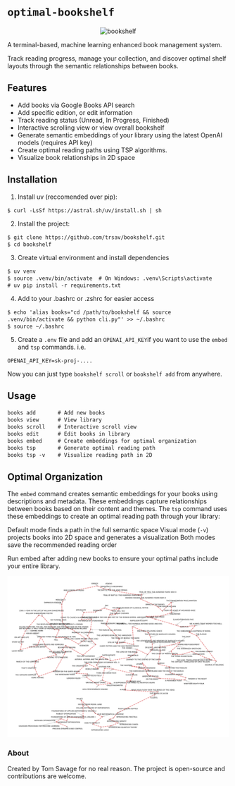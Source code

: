 # `optimal-bookshelf`

<p align="center">
<img width="400" alt="bookshelf" src="https://github.com/user-attachments/assets/e034879b-be90-4f6a-b158-ec492f3ab8fd">
</p>


A terminal-based, machine learning enhanced book management system.

Track reading progress, manage your collection, and discover optimal shelf layouts through the semantic relationships between books.

## Features

- Add books via Google Books API search
- Add specific edition, or edit information
- Track reading status (Unread, In Progress, Finished)
- Interactive scrolling view or view overall bookshelf
- Generate semantic embeddings of your library using the latest OpenAI models (requires API key)
- Create optimal reading paths using TSP algorithms.
- Visualize book relationships in 2D space

## Installation
1. Install uv (reccomended over pip):
```
$ curl -LsSf https://astral.sh/uv/install.sh | sh
```

2. Install the project:
```
$ git clone https://github.com/trsav/bookshelf.git
$ cd bookshelf
```

3. Create virtual environment and install dependencies
```
$ uv venv
$ source .venv/bin/activate  # On Windows: .venv\Scripts\activate
# uv pip install -r requirements.txt
```

4. Add to your .bashrc or .zshrc for easier access
```
$ echo 'alias books="cd /path/to/bookshelf && source .venv/bin/activate && python cli.py"' >> ~/.bashrc
$ source ~/.bashrc
```

5. Create a `.env` file and add an `OPENAI_API_KEY`if you want to use the `embed` and `tsp` commands. i.e. 

```
OPENAI_API_KEY=sk-proj-....
```

Now you can just type `bookshelf scroll` or `bookshelf add` from anywhere.

## Usage
```
books add       # Add new books
books view      # View library
books scroll    # Interactive scroll view
books edit      # Edit books in library
books embed     # Create embeddings for optimal organization
books tsp       # Generate optimal reading path
books tsp -v    # Visualize reading path in 2D
```

## Optimal Organization
The `embed` command creates semantic embeddings for your books using descriptions and metadata. 
These embeddings capture relationships between books based on their content and themes.
The `tsp` command uses these embeddings to create an optimal reading path through your library:

Default mode finds a path in the full semantic space
Visual mode (`-v`) projects books into 2D space and generates a visualization
Both modes save the recommended reading order

Run embed after adding new books to ensure your optimal paths include your entire library.

<p align="center">
<img width="600" alt="bookshelf" src="path.png">
</p>

### About
Created by Tom Savage for no real reason.
The project is open-source and contributions are welcome.

